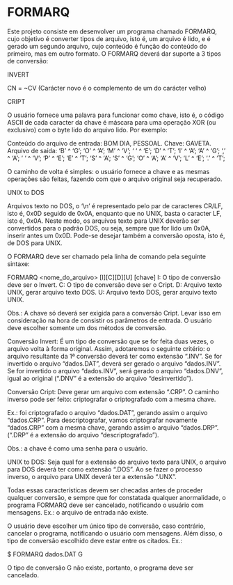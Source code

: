 # FORMARQ
Este projeto consiste em desenvolver um programa chamado FORMARQ, cujo objetivo é converter tipos de arquivo, isto é, um arquivo é lido, e é gerado um segundo arquivo, cujo conteúdo é função do conteúdo do primeiro, mas em outro formato. O FORMARQ deverá dar suporte a 3 tipos de conversão:

INVERT

  CN = ~CV (Carácter novo é o complemento de um do carácter velho)

CRIPT

  O usuário fornece uma palavra para funcionar como chave, isto é, o código ASCII de cada caracter da chave é máscara para uma operação XOR (ou exclusivo) com o byte lido do arquivo lido. Por exemplo:

  Conteúdo do arquivo de entrada: BOM DIA, PESSOAL.
  Chave: GAVETA.
  Arquivo de saída:
  ‘B’ ^ ‘G’;
  ‘O’ ^ ‘A’;
  ‘M’ ^ ‘V’;
  ‘ ‘ ^ ‘E’;
  ‘D’ ^ ‘T’;
  ‘I’ ^ ‘A’;
  ‘A’ ^ ‘G’;
  ‘,’ ^ ‘A’;
  ‘ ‘ ^ ‘V’;
  ‘P’ ^ ‘E’;
  ‘E’ ^ ‘T’;
  ‘S’ ^ ‘A’;
  ‘S’ ^ ‘G’;
  ‘O’ ^ ‘A’;
  ‘A’ ^ ‘V’;
  ‘L’ ^ ‘E’;
  ‘.’ ^ ‘T’;

  O caminho de volta é simples: o usuário fornece a chave e as mesmas operações são feitas, fazendo com que o arquivo original seja recuperado.

UNIX to DOS

  Arquivos texto no DOS, o ‘\n’ é representado pelo par de caracteres CR/LF, isto é, 0x0D seguido de 0x0A, enquanto que no UNIX, basta o caracter LF, isto é, 0x0A. Neste modo, os arquivos texto para UNIX deverão ser convertidos para o padrão DOS, ou seja, sempre que for lido um 0x0A, inserir antes um 0x0D. Pode-se desejar também a conversão oposta, isto é, de DOS para UNIX.




O FORMARQ deve ser chamado pela linha de comando pela seguinte sintaxe:

 FORMARQ <nome_do_arquivo> [I][C][D][U]        [chave]
I:    O tipo de conversão deve ser o Invert.
C:    O tipo de conversão deve ser o Cript.
D:    Arquivo texto UNIX, gerar arquivo texto DOS.
U:    Arquivo texto DOS, gerar arquivo texto UNIX.

Obs.: A chave só deverá ser exigida para a conversão Cript. Levar isso em consideração na hora de consistir os parâmetros de entrada. O usuário deve escolher somente um dos métodos de conversão.

Conversão Invert:
É um tipo de conversão que se for feita duas vezes, o arquivo volta à forma original. Assim, adotaremos o seguinte critério: o arquivo resultante da 1ª conversão deverá ter como extensão “.INV”. Se for invertido o arquivo “dados.DAT”, deverá ser gerado o arquivo “dados.INV”. Se for invertido o arquivo “dados.INV”, será gerado o arquivo “dados.DNV”, igual ao original (“.DNV” é a extensão do arquivo “desinvertido”).

Conversão Cript:
Deve gerar um arquivo com extensão “.CRP”. O caminho inverso pode ser feito: criptografar o criptografado com a mesma chave.

Ex.: foi criptografado o arquivo “dados.DAT”, gerando assim o arquivo “dados.CRP”. Para descriptografar, vamos criptografar novamente “dados.CRP” com a mesma chave, gerando assim o arquivo “dados.DRP”. (“.DRP” é a extensão do arquivo “descriptografado”).

Obs.: a chave é como uma senha para o usuário.

UNIX to DOS:
Seja qual for a extensão do arquivo texto para UNIX, o arquivo para DOS deverá ter como extensão “.DOS”. Ao se fazer o processo inverso, o arquivo para UNIX deverá ter a extensão “.UNX”.

Todas essas características devem ser checadas antes de proceder qualquer conversão, e sempre que for constatada qualquer anormalidade, o programa FORMARQ deve ser cancelado, notificando o usuário com mensagens. Ex.: o arquivo de entrada não existe.

O usuário deve escolher um único tipo de conversão, caso contrário, cancelar o programa, notificando o usuário com mensagens. Além disso, o tipo de conversão escolhido deve estar entre os citados. Ex.:

$ FORMARQ    dados.DAT    G

O tipo de conversão G não existe, portanto, o programa deve ser cancelado.
